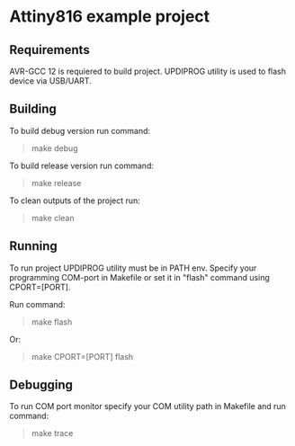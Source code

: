 # Attiny816 example project

## Requirements
AVR-GCC 12 is requiered to build project. UPDIPROG utility is used to flash device via USB/UART.

## Building
To build debug version run command:
> make debug

To build release version run command:
> make release

To clean outputs of the project run:
> make clean

## Running
To run project UPDIPROG utility must be in PATH env. Specify your programming COM-port in Makefile or set it in "flash" command using CPORT=[PORT].

Run command:
> make flash

Or:
> make CPORT=[PORT] flash

## Debugging
To run COM port monitor specify your COM utility path in Makefile and run command:
> make trace

